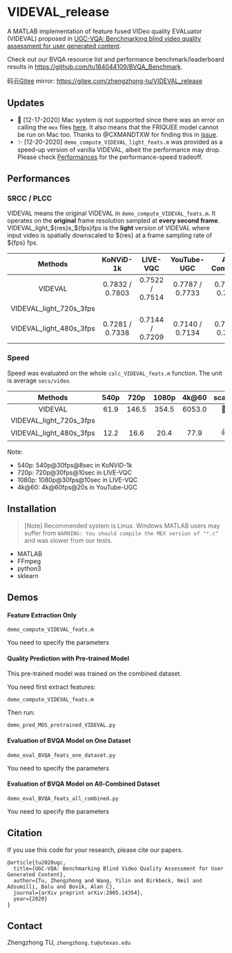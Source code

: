 # VIDEVAL_release
A MATLAB implementation of feature fused VIDeo quality EVALuator (VIDEVAL) proposed in [UGC-VQA: Benchmarking blind video quality assessment for user generated content](https://arxiv.org/abs/2005.14354).

Check out our BVQA resource list and performance benchmark/leaderboard results in https://github.com/tu184044109/BVQA_Benchmark.

码云[Gitee](https://gitee.com/) mirror: https://gitee.com/zhengzhong-tu/VIDEVAL_release

## Updates

- :bug: [12-17-2020] Mac system is not supported since there was an error on calling the `mex` files [here](https://github.com/vztu/VIDEVAL_release/tree/master/include/matlabPyrTools/MEX). It also means that the FRIQUEE model cannot be run on Mac too. Thanks to @CXMANDTXW for finding this in [issue](https://github.com/vztu/VIDEVAL_release/issues/5).
- :sparkles: [12-20-2020] `demo_compute_VIDEVAL_light_feats.m` was provided as a speed-up version of vanilla VIDEVAL, albeit the performance may drop. Please check [Performances](#performances) for the performance-speed tradeoff.


## Performances

### SRCC / PLCC

VIDEVAL means the original VIDEVAL in `demo_compute_VIDEVAL_feats.m`. It operates on the __original__ frame resolution sampled at __every second frame__.
VIDEVAL_light_\${res}s_\${fps}fps is the __light__ version of VIDEVAL where input video is spatially downscaled to \${res} at a frame sampling rate of \${fps} fps.

|    Methods   | KoNViD-1k             | LIVE-VQC             | YouTube-UGC         | All-Combined |
|:------------:|:---------------------:|:--------------------:|:-------------------:|:------------:|
| VIDEVAL      | 0.7832 / 0.7803 | 0.7522 / 0.7514  | 0.7787 / 0.7733 | 0.7960 / 0.7939  |
| VIDEVAL_light_720s_3fps | | | | 
| VIDEVAL_light_480s_3fps | 0.7281 / 0.7338 | 0.7144 / 0.7209  | 0.7140 / 0.7134 | 0.7462 / 0.7537  |

### Speed

Speed was evaluated on the whole `calc_VIDEVAL_feats.m` function. The unit is average `secs/video`. 

|    Methods   |  540p | 720p | 1080p | 4k@60 | scability |
|:-----------:|:----:|:----:|:------:|:--------:|:------------:|
| VIDEVAL      |   61.9   |  146.5   |  354.5   |  6053.0   | :no_good_man::cursing_face: |
| VIDEVAL_light_720s_3fps | | | | 
| VIDEVAL_light_480s_3fps | 12.2 | 16.6 | 20.4 | 77.9  | :+1::blush: |

Note:
- 540p: 540p@30fps@8sec in KoNViD-1k
- 720p: 720p@30fps@10sec in LIVE-VQC
- 1080p: 1080p@30fps@10sec in LIVE-VQC
- 4k@60: 4k@60fps@20s in YouTube-UGC

## Installation

> [Note] Recommended system is Linux. Windows MATLAB users may suffer from `WARNING: You should compile the MEX version of "*.c"` and was slower from our tests.

* MATLAB
* FFmpeg
* python3
* sklearn

## Demos

#### Feature Extraction Only

```
demo_compute_VIDEVAL_feats.m
```
You need to specify the parameters

#### Quality Prediction with Pre-trained Model

This pre-trained model was trained on the combined dataset.

You need first extract features:
```
demo_compute_VIDEVAL_feats.m
```
Then run:
```
demo_pred_MOS_pretrained_VIDEVAL.py
```

#### Evaluation of BVQA Model on One Dataset

```
demo_eval_BVQA_feats_one_dataset.py
```
You need to specify the parameters

#### Evaluation of BVQA Model on All-Combined Dataset

```
demo_eval_BVQA_feats_all_combined.py
```
You need to specify the parameters

## Citation

If you use this code for your research, please cite our papers.

```
@article{tu2020ugc,
  title={UGC-VQA: Benchmarking Blind Video Quality Assessment for User Generated Content},
  author={Tu, Zhengzhong and Wang, Yilin and Birkbeck, Neil and Adsumilli, Balu and Bovik, Alan C},
  journal={arXiv preprint arXiv:2005.14354},
  year={2020}
}
```

## Contact
Zhengzhong TU, ```zhengzhong.tu@utexas.edu```
